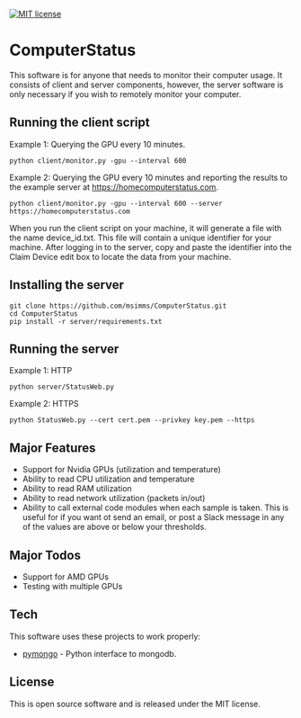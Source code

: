 [![MIT license](http://img.shields.io/badge/license-MIT-brightgreen.svg)](http://opensource.org/licenses/MIT)

# ComputerStatus
This software is for anyone that needs to monitor their computer usage. It consists of client and server components, however, the server software is only necessary if you wish to remotely monitor your computer.

## Running the client script

Example 1: Querying the GPU every 10 minutes.
```
python client/monitor.py -gpu --interval 600
```

Example 2: Querying the GPU every 10 minutes and reporting the results to the example server at https://homecomputerstatus.com.
```
python client/monitor.py -gpu --interval 600 --server https://homecomputerstatus.com
```

When you run the client script on your machine, it will generate a file with the name device_id.txt. This file will contain a unique identifier for your machine. After logging in to the server, copy and paste the identifier into the Claim Device edit box to locate the data from your machine.

## Installing the server

    git clone https://github.com/msimms/ComputerStatus.git
    cd ComputerStatus
    pip install -r server/requirements.txt
    
## Running the server

Example 1: HTTP
```
python server/StatusWeb.py
```

Example 2: HTTPS
```
python StatusWeb.py --cert cert.pem --privkey key.pem --https
```

## Major Features
* Support for Nvidia GPUs (utilization and temperature)
* Ability to read CPU utilization and temperature
* Ability to read RAM utilization
* Ability to read network utilization (packets in/out)
* Ability to call external code modules when each sample is taken. This is useful for if you want ot send an email, or post a Slack message in any of the values are above or below your thresholds.

## Major Todos
* Support for AMD GPUs
* Testing with multiple GPUs

## Tech
This software uses these projects to work properly:

* [pymongo](https://github.com/mongodb/mongo-python-driver) - Python interface to mongodb.

## License
This is open source software and is released under the MIT license.
